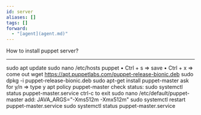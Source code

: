 ```yaml
---
id: server
aliases: []
tags: []
forward:
  - "[agent](agent.md)"
---
```


How to install puppet server?

---

sudo apt update
sudo nano /etc/hosts
<private ip of master> puppet
• Ctrl + s => save
• Ctrl + x => come out
wget https://apt.puppetlabs.com/puppet-release-bionic.deb
sudo dpkg -i puppet-release-bionic.deb
sudo apt-get install puppet-master
ask for y/n => type y
apt policy puppet-master
check status:
sudo systemctl status puppet-master.service
ctrl-c to exit
sudo nano /etc/default/puppet-master
add: JAVA_ARGS="-Xms512m -Xmx512m"
sudo systemctl restart puppet-master.service
sudo systemctl status puppet-master.service
